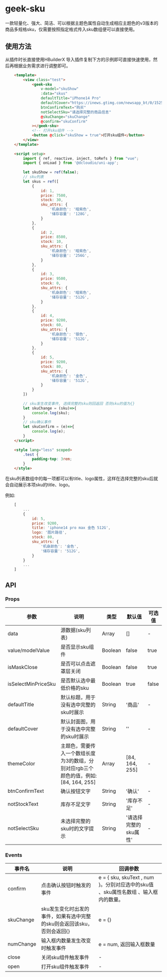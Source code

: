 # geek-sku
一款轻量化、强大、简洁、可以根据主题色属性自动生成相应主题色的v3版本的商品多规格sku，仅需要按照指定格式传入sku数组便可以直接使用。

## 使用方法
从插件时长直接使用HBuilderX 导入插件复制下方的示例即可直接快速使用，然后再根据业务需求进行调整即可。

```html
	<template>
		<view class="test">
			<geek-sku
				v-model="skuShow"
				:data="skus"
				defaultTitle="iPhone14 Pro"
				defaultCover="https://inews.gtimg.com/newsapp_bt/0/15259986145/1000"
				btnConfirmText="购买"
				notSelectSku="请选择完整的商品信息"
				@skuChange="skuChange"
				@confirm="skuConfirm"
			></geek-sku>
			<!-- 打开sku组件 -->
			<button @click="skuShow = true">打开sku组件</button>
		</view>
	</template>
	
	<script setup>
		import { ref, reactive, inject, toRefs } from "vue";
		import { onLoad } from '@dcloudio/uni-app';
		
		let skuShow = ref(false);
		// sku列表
		let skus = ref([
			{
				id: 1,
				price: 7500,
				stock: 30,
				sku_attrs: {
					'机身颜色': '暗紫色',
					'储存容量': '128G',
				}
			},
			{
				id: 2,
				price: 8500,
				stock: 10,
				sku_attrs: {
					'机身颜色': '暗紫色',
					'储存容量': '256G',
				}
			},
			{
				id: 3,
				price: 9500,
				stock: 0,
				sku_attrs: {
					'机身颜色': '暗紫色',
					'储存容量': '512G',
				}
			},
			{
				id: 4,
				price: 9200,
				stock: 60,
				sku_attrs: {
					'机身颜色': '银色',
					'储存容量': '512G',
				}
			},
			{
				id: 5,
				price: 9200,
				stock: 80,
				sku_attrs: {
					'机身颜色': '金色',
					'储存容量': '512G',
				}
			}
		])
		
		// sku发生改变事件, 选择完整的sku则回返回 否则sku的值为{}
		let skuChange = (sku)=>{
			console.log(sku);
		}
		// sku确认事件
		let skuConfirm = (e)=>{
			console.log(e);
		}
	</script>
	
	<style lang="less" scoped>
		.test {
			padding-top: 3rem;
		}
	</style>
```
在sku列表数组中的每一项都可以有title、logo属性，这样在选择完整的sku后就会自动展示本项sku的title、logo。

例如: 
``` javascript
	[
		...
		{
			id: 5,
			price: 9200,
			title: 'iphone14 pro max 金色 512G',
			logo: '图片路径',
			stock: 80,
			sku_attrs: {
				'机身颜色': '金色',
				'储存容量': '512G',
			}
		}
		...
	]
```

## API

### Props
| 参数 | 说明 | 类型 | 默认值 | 可选值 |
| --- | --- | -- | -- | -- |
| data | 源数据(sku列表) | Array | [] | - |
| value/modelValue | 是否显示sku组件 | Boolean | false | true |
| isMaskClose | 是否可以点击遮罩层关闭 | Boolean | false | true |
| isSelectMinPriceSku | 是否默认选中最低价格的sku | Boolean | true | false |
| defaultTitle |  默认标题，用于没有选中完整的sku时展示 | String | '商品' | - |
| defaultCover | 默认封面图，用于没有选中完整的sku时展示 | String | '' | - |
| themeColor | 主题色，需要传入一个数组长度为3的数组，分别对应rgb三个颜色的值，例如: [84, 164, 255] | Array | [84, 164, 255] | - |
| btnConfirmText | 确认按钮文字 | String | '确认' | - |
| notStockText | 库存不足文字 | String | '库存不足' | - |
| notSelectSku | 未选择完整的sku时的文字提示 | String | '请选择完整的sku属性' | - |

### Events
| 事件名 | 说明 | 回调参数 |
| --- | --- | -- |
| confirm | 点击确认按钮时触发的事件 | e = { sku, skuText , num }。分别对应选中的sku值 、sku属性名数组 、输入框内的数量。 |
| skuChange | sku发生变化时出发的事件，如果有选中完整的sku则会返回该sku，否则会返回{} | e = {} |
| numChange | 输入框内数量发生改变时触发事件 | e = num, 返回输入框数量 |
| close | 关闭sku组件触发事件 | - |
| open | 打开sku组件触发事件 | - |
